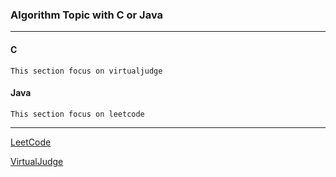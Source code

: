 ### Algorithm Topic with C or Java
---

#### C
```
This section focus on virtualjudge
```
#### Java
```
This section focus on leetcode
```

---
[LeetCode](https://leetcode.com/)

[VirtualJudge](https://vjudge.net/)
